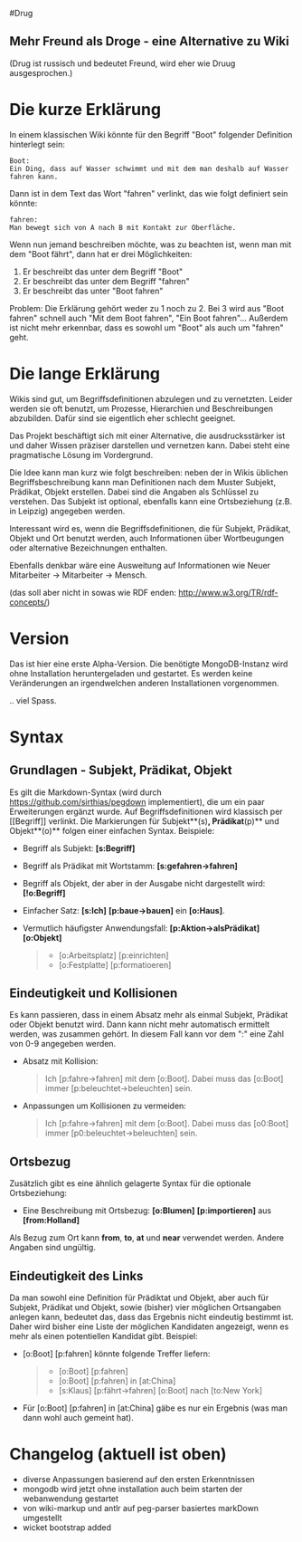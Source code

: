 #Drug
## Mehr Freund als Droge - eine Alternative zu Wiki

(Drug ist russisch und bedeutet Freund, wird eher wie Druug ausgesprochen.)

# Die kurze Erklärung

In einem klassischen Wiki könnte für den Begriff "Boot" folgender Definition hinterlegt sein:

	Boot:
	Ein Ding, dass auf Wasser schwimmt und mit dem man deshalb auf Wasser fahren kann.

Dann ist in dem Text das Wort "fahren" verlinkt, das wie folgt definiert sein könnte:

	fahren:
	Man bewegt sich von A nach B mit Kontakt zur Oberfläche.
	
Wenn nun jemand beschreiben möchte, was zu beachten ist, wenn man mit dem "Boot fährt", dann hat er
drei Möglichkeiten:

1. Er beschreibt das unter dem Begriff "Boot"
2. Er beschreibt das unter dem Begriff "fahren"
3. Er beschreibt das unter "Boot fahren"

Problem: Die Erklärung gehört weder zu 1 noch zu 2. Bei 3 wird aus "Boot fahren" schnell auch "Mit dem Boot fahren", "Ein Boot fahren"... 
Außerdem ist nicht mehr erkennbar, dass es sowohl um "Boot" als auch um "fahren" geht.

# Die lange Erklärung

Wikis sind gut, um Begriffsdefinitionen abzulegen und zu vernetzten. Leider werden sie oft benutzt, um Prozesse, Hierarchien und Beschreibungen
abzubilden. Dafür sind sie eigentlich eher schlecht geeignet.

Das Projekt beschäftigt sich mit einer Alternative, die ausdrucksstärker ist und daher Wissen präziser darstellen und vernetzen kann. Dabei steht eine
pragmatische Lösung im Vordergrund.

Die Idee kann man kurz wie folgt beschreiben: neben der in Wikis üblichen Begriffsbeschreibung kann man Definitionen nach dem Muster
Subjekt, Prädikat, Objekt erstellen. Dabei sind die Angaben als Schlüssel zu verstehen. Das Subjekt ist optional, ebenfalls kann eine Ortsbeziehung (z.B. in Leipzig) angegeben werden.

Interessant wird es, wenn die Begriffsdefinitionen, die für Subjekt, Prädikat, Objekt und Ort benutzt werden, auch Informationen über Wortbeugungen 
oder alternative Bezeichnungen enthalten.

Ebenfalls denkbar wäre eine Ausweitung auf Informationen wie Neuer Mitarbeiter -> Mitarbeiter -> Mensch.

(das soll aber nicht in sowas wie RDF enden: http://www.w3.org/TR/rdf-concepts/)

# Version

Das ist hier eine erste Alpha-Version. Die benötigte MongoDB-Instanz wird ohne Installation heruntergeladen und gestartet. Es werden keine Veränderungen an
irgendwelchen anderen Installationen vorgenommen.

.. viel Spass.

# Syntax

## Grundlagen - Subjekt, Prädikat, Objekt

Es gilt die Markdown-Syntax (wird durch https://github.com/sirthias/pegdown implementiert), die um ein paar Erweiterungen ergänzt wurde.
Auf Begriffsdefinitionen wird klassisch per [[Begriff]] verlinkt. Die Markierungen für Subjekt**(s)**, Prädikat**(p)** und Objekt**(o)** folgen einer einfachen Syntax. Beispiele:

* Begriff als Subjekt: **[s:Begriff]**
* Begriff als Prädikat mit Wortstamm: **[s:gefahren->fahren]**
* Begriff als Objekt, der aber in der Ausgabe nicht dargestellt wird: **[!o:Begriff]**
* Einfacher Satz: **[s:Ich]** **[p:baue->bauen]** ein **[o:Haus]**.
* Vermutlich häufigster Anwendungsfall: **[p:Aktion->alsPrädikat]** **[o:Objekt]**

	> * [o:Arbeitsplatz] [p:einrichten]
	> * [o:Festplatte] [p:formatioeren]
	
## Eindeutigkeit und Kollisionen

Es kann passieren, dass in einem Absatz mehr als einmal Subjekt, Prädikat oder Objekt benutzt wird. Dann kann nicht mehr automatisch ermittelt werden, was zusammen
gehört. In diesem Fall kann vor dem ":" eine Zahl von 0-9 angegeben werden.

* Absatz mit Kollision:

	> Ich [p:fahre->fahren] mit dem [o:Boot]. Dabei muss das [o:Boot] immer [p:beleuchtet->beleuchten] sein.

* Anpassungen um Kollisionen zu vermeiden:

	> Ich [p:fahre->fahren] mit dem [o:Boot]. Dabei muss das [o0:Boot] immer [p0:beleuchtet->beleuchten] sein.

## Ortsbezug

Zusätzlich gibt es eine ähnlich gelagerte Syntax für die optionale Ortsbeziehung:

* Eine Beschreibung mit Ortsbezug: **[o:Blumen]** **[p:importieren]** aus **[from:Holland]**

Als Bezug zum Ort kann **from**, **to**, **at** und **near** verwendet werden. Andere Angaben sind ungültig.

## Eindeutigkeit des Links

Da man sowohl eine Definition für Prädiktat und Objekt, aber auch für Subjekt, Prädikat und Objekt, sowie (bisher) vier möglichen Ortsangaben anlegen kann,
bedeutet das, dass das Ergebnis nicht eindeutig bestimmt ist. Daher wird bisher eine Liste der möglichen Kandidaten angezeigt, wenn es mehr als einen
potentiellen Kandidat gibt. Beispiel:

* [o:Boot] [p:fahren] könnte folgende Treffer liefern:

  > * [o:Boot] [p:fahren]
  > * [o:Boot] [p:fahren] in [at:China]
  > * [s:Klaus] [p:fährt->fahren] [o:Boot] nach [to:New York]

* Für [o:Boot] [p:fahren] in [at:China] gäbe es nur ein Ergebnis (was man dann wohl auch gemeint hat).

# Changelog (aktuell ist oben)

- diverse Anpassungen basierend auf den ersten Erkenntnissen
- mongodb wird jetzt ohne installation auch beim starten der webanwendung gestartet
- von wiki-markup und antlr auf peg-parser basiertes markDown umgestellt
- wicket bootstrap added

